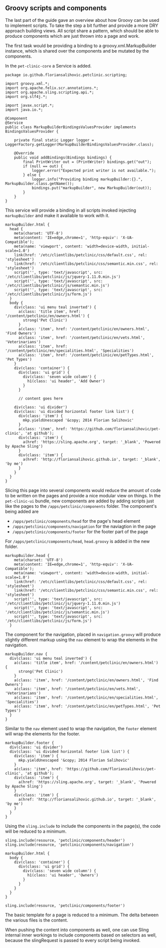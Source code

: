 ## Groovy scripts and components

The last part of the guide gave an overview about how Groovy can be used to implement scripts. To take the step a bit further and provide a more DRY approach building views. All script share a pattern, which should be able to produce components which are just thrown into a page and work.

The first task would be providing a binding to a groovy.xml.MarkupBuilder instance, which is shared over the components and be mutated by the components.

In the ```pet-clinic-core``` a Service is added.

    package io.github.floriansalihovic.petclinic.scripting;
    
    import groovy.xml.*;
    import org.apache.felix.scr.annotations.*;
    import org.apache.sling.scripting.api.*;
    import org.slf4j.*;
    
    import javax.script.*;
    import java.io.*;
    
    @Component
    @Service
    public class MarkupBuilderBindingsValuesProvider implements BindingsValuesProvider {
    
        private final static Logger logger = LoggerFactory.getLogger(MarkupBuilderBindingsValuesProvider.class);
    
        @Override
        public void addBindings(Bindings bindings) {
            final PrintWriter out = (PrintWriter) bindings.get("out");
            if (null == out) {
                logger.error("Expected print writer is not available.");
            } else {
                logger.info("Providing binding markupBuilder:{}.", MarkupBuilder.class.getName());
                bindings.put("markupBuilder", new MarkupBuilder(out));
            }
        }
    }

This service will provide a binding in all scripts invoked injecting ```markupBuilder``` and make it available to work with it.

    markupBuilder.html {
      head {
        meta(charset: 'UTF-8')
        meta(content: 'IE=edge,chrome=1', 'http-equiv': 'X-UA-Compatible');
        meta(name: 'viewport', content: 'width=device-width, initial-scale=1.0')
        link(href: '/etc/clientlibs/petclinic/css/default.css', rel: 'stylesheet')
        link(href: '/etc/clientlibs/petclinic/css/semantic.min.css', rel: 'stylesheet')
        script('', type: 'text/javascript', src: '/etc/clientlibs/petclinic/js/jquery-1.11.0.min.js')
        script('', type: 'text/javascript', src: '/etc/clientlibs/petclinic/js/semantic.min.js')
        script('', type: 'text/javascript', src: '/etc/clientlibs/petclinic/js/form.js')
      }
      body {
        div(class: 'ui menu teal inverted') {
          a(class: 'title item', href: '/content/petclinic/en/owners.html') {
            strong('Pet Clinic')
          }
          a(class: 'item', href: '/content/petclinic/en/owners.html', 'Find Owners')
          a(class: 'item', href: '/content/petclinic/en/vets.html', 'Veterinarians')
          a(class: 'item', href: '/content/petclinic/en/specialities.html', 'Specialities')
          a(class: 'item', href: '/content/petclinic/en/petTypes.html', 'Pet Types')
        }
        div(class: 'container') {
          div(class: 'ui grid') {
            div(class: 'seven wide column') {
              h1(class: 'ui header', 'Add Owner')
            }
          }

          // content goes here

        div(class: 'ui divider')
        div(class: 'ui divided horizontal footer link list') {
          div(class: 'item') {
            mkp.yieldUnescaped '&copy; 2014 Florian Salihovic'
          }
          a(class: 'item', href: 'https://github.com/floriansalihovic/pet-clinic', 'at github');
          div(class: 'item') {
            a(href: 'https://sling.apache.org', target: '_blank', 'Powered by Apache Sling')
          }
          div(class: 'item') {
            a(href: 'http://floriansalihovic.github.io', target: '_blank', 'by me')
          }
        }
      }
    }

Slicing this page into several components would reduce the amount of code to be written on the pages and provide a nice modular view on things. In the ```pet-clinic-ui``` bundle, new components are added by adding scripts just like the pages to the ```/apps/petclinic/components``` folder. The component's being added are

- ```/apps/petclinic/components/head``` for the page's head element
- ```/apps/petclinic/components/navigation``` for the naviagtion in the page
- ```/apps/petclinic/components/footer``` for the footer part of the page

For ```/apps/petclinic/components/head```, ```head.groovy``` is added in the new folder. 

    markupBuilder.head {
        meta(charset: 'UTF-8')
        meta(content: 'IE=edge,chrome=1', 'http-equiv': 'X-UA-Compatible');
        meta(name: 'viewport', content: 'width=device-width, initial-scale=1.0')
        link(href: '/etc/clientlibs/petclinic/css/default.css', rel: 'stylesheet')
        link(href: '/etc/clientlibs/petclinic/css/semantic.min.css', rel: 'stylesheet')
        script('', type: 'text/javascript', src: '/etc/clientlibs/petclinic/js/jquery-1.11.0.min.js')
        script('', type: 'text/javascript', src: '/etc/clientlibs/petclinic/js/semantic.min.js')
        script('', type: 'text/javascript', src: '/etc/clientlibs/petclinic/js/form.js')
      }

The component for the navigation, placed in ```navigation.groovy``` will produce slightly different markup using the ```nav``` element to wrap the elements in the navigation.

    markupBuilder.nav {
      div(class: 'ui menu teal inverted') {
        a(class: 'title item', href: '/content/petclinic/en/owners.html') {
          strong('Pet Clinic')
        }
        a(class: 'item', href: '/content/petclinic/en/owners.html', 'Find Owners')
        a(class: 'item', href: '/content/petclinic/en/vets.html', 'Veterinarians')
        a(class: 'item', href: '/content/petclinic/en/specialities.html', 'Specialities')
        a(class: 'item', href: '/content/petclinic/en/petTypes.html', 'Pet Types')
      }
    }

Similar to the ```nav``` element used to wrap the navigation, the ```footer``` element will wrap the elements for the footer.

    markupBuilder.footer {
      div(class: 'ui divider')
      div(class: 'ui divided horizontal footer link list') {
        div(class: 'item') {
          mkp.yieldUnescaped '&copy; 2014 Florian Salihovic'
        }
        a(class: 'item', href: 'https://github.com/floriansalihovic/pet-clinic', 'at github');
        div(class: 'item') {
          a(href: 'https://sling.apache.org', target: '_blank', 'Powered by Apache Sling')
        }
        div(class: 'item') {
          a(href: 'http://floriansalihovic.github.io', target: '_blank', 'by me')
        }
      }
    }

Using the ```sling.include``` to include the components in the page(s), the code will be reduced to a minimum.

    sling.include(resource, 'petclinic/components/header')
    sling.include(resource, 'petclinic/components/navigation')
    
    markupBuilder.html {
      body {
        div(class: 'container') {
          div(class: 'ui grid') {
            div(class: 'seven wide column') {
              h1(class: 'ui header', 'Owners')
            }
          }
        }
      }
    }
    
    sling.include(resource, 'petclinic/components/footer')

The basic template for a page is reduced to a minimum. The delta between the various files is the content.

When pushing the content into components as well, one can use Sling internal inner workings to include
components based on selectors as well, because the slingRequest is passed to every script being invoked. 




